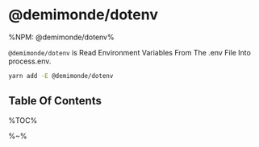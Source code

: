 # @demimonde/dotenv

%NPM: @demimonde/dotenv%

`@demimonde/dotenv` is Read Environment Variables From The .env File Into process.env.

```sh
yarn add -E @demimonde/dotenv
```

## Table Of Contents

%TOC%

%~%